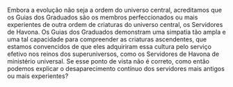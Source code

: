 ﻿Embora a evolução não seja a ordem do universo central, acreditamos que os Guias dos Graduados são os membros perfeccionados ou mais experientes de outra ordem de criaturas do universo central, os Servidores de Havona. Os Guias dos Graduados demonstram uma simpatia tão ampla e uma tal capacidade para compreender as criaturas ascendentes, que estamos convencidos de que eles adquiriram essa cultura pelo serviço efetivo nos reinos dos superuniversos, como os Servidores de Havona de ministério universal. Se esse ponto de vista não é correto, como então podemos explicar o desaparecimento contínuo dos servidores mais antigos ou mais experientes?